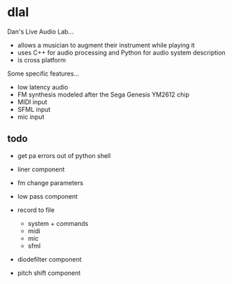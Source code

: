dlal
====

Dan's Live Audio Lab...
- allows a musician to augment their instrument while playing it
- uses C++ for audio processing and Python for audio system description
- is cross platform

Some specific features...
- low latency audio
- FM synthesis modeled after the Sega Genesis YM2612 chip
- MIDI input
- SFML input
- mic input

todo
----
- get pa errors out of python shell
- liner component

- fm change parameters
- low pass component
- record to file
	- system + commands
	- midi
	- mic
	- sfml

- diodefilter component
- pitch shift component
